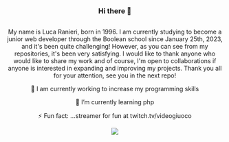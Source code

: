 <h3 align="center">Hi there 👋</h3>

<p align="center">
    <img src="https://user-images.githubusercontent.com/119805748/236950849-9b25dce0-0b6c-4d82-8467-5c70de04283d.gif" alt="">
</p>

<p align="center">My name is Luca Ranieri, born in 1996. 
I am currently studying to become a junior web developer through the Boolean school since January 25th, 2023, and it's been quite challenging! 
However, as you can see from my repositories, it's been very satisfying. 
I would like to thank anyone who would like to share my work and of course, I'm open to collaborations if anyone is interested in expanding and improving my projects. 
Thank you all for your attention, see you in the next repo!</p>
<p align="center">🔭 I am currently working to increase my programming skills</p>
<p align="center">🌱 I’m currently learning php</p>
<p align="center">⚡ Fun fact: ...streamer for fun at twitch.tv/videogiuoco</p>

<p align="center">
    <a href="https://github.com/anuraghazra/github-readme-stats">
        <img src="https://github-readme-stats.vercel.app/api?username=LucaRanieri96">
    </a>
</p>

